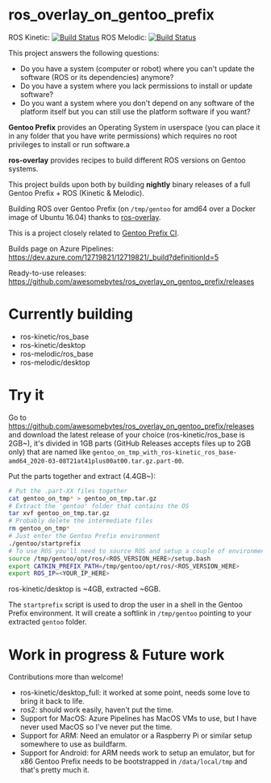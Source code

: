 # ros_overlay_on_gentoo_prefix
ROS Kinetic: [![Build Status](https://dev.azure.com/12719821/12719821/_apis/build/status/awesomebytes.ros_overlay_on_gentoo_prefix?branchName=master)](https://dev.azure.com/12719821/12719821/_build/latest?definitionId=5)
ROS Melodic: [![Build Status](https://dev.azure.com/12719821/12719821/_apis/build/status/awesomebytes.ros_overlay_on_gentoo_prefix?branchName=melodic)](https://dev.azure.com/12719821/12719821/_build/latest?definitionId=5)

This project answers the following questions:

* Do you have a system (computer or robot) where you can't update the software (ROS or its dependencies) anymore?
* Do you have a system where you lack permissions to install or update software?
* Do you want a system where you don't depend on any software of the platform itself but you can still use the platform software if you want?

**Gentoo Prefix** provides an Operating System in userspace (you can place it in any folder that you have write permissions) which requires no root privileges to install or run software.a

**ros-overlay** provides recipes to build different ROS versions on Gentoo systems.

This project builds upon both by building **nightly** binary releases of a full Gentoo Prefix + ROS (Kinetic & Melodic).

Building ROS over Gentoo Prefix (on `/tmp/gentoo` for amd64 over a Docker image of Ubuntu 16.04) thanks to [ros-overlay](https://github.com/ros/ros-overlay).

This is a project closely related to [Gentoo Prefix CI](https://github.com/awesomebytes/gentoo_prefix_ci).

Builds page on Azure Pipelines: https://dev.azure.com/12719821/12719821/_build?definitionId=5

Ready-to-use releases: https://github.com/awesomebytes/ros_overlay_on_gentoo_prefix/releases

# Currently building

* ros-kinetic/ros_base
* ros-kinetic/desktop
* ros-melodic/ros_base
* ros-melodic/desktop

# Try it

Go to https://github.com/awesomebytes/ros_overlay_on_gentoo_prefix/releases and download the latest release of your choice (ros-kinetic/ros_base is 2GB~), it's divided in 1GB parts (GitHub Releases accepts files up to 2GB only) that are named like `gentoo_on_tmp_with_ros-kinetic_ros_base-amd64_2020-03-08T21at41plus00at00.tar.gz.part-00`.

Put the parts together and extract (4.4GB~):
```bash
# Put the .part-XX files together
cat gentoo_on_tmp* > gentoo_on_tmp.tar.gz
# Extract the 'gentoo' folder that contains the OS
tar xvf gentoo_on_tmp.tar.gz
# Probably delete the intermediate files
rm gentoo_on_tmp*
# Just enter the Gentoo Prefix environment
./gentoo/startprefix
# To use ROS you'll need to source ROS and setup a couple of environment variables
source /tmp/gentoo/opt/ros/<ROS_VERSION_HERE>/setup.bash
export CATKIN_PREFIX_PATH=/tmp/gentoo/opt/ros/<ROS_VERSION_HERE>
export ROS_IP=<YOUR_IP_HERE>
```

ros-kinetic/desktop is ~4GB, extracted ~6GB.

The `startprefix` script is used to drop the user in a shell in the Gentoo Prefix environment. It will create a softlink in `/tmp/gentoo` pointing to your extracted `gentoo` folder.

# Work in progress & Future work
Contributions more than welcome!

* ros-kinetic/desktop_full: it worked at some point, needs some love to bring it back to life.
* ros2: should work easily, haven't put the time.
* Support for MacOS: Azure Pipelines has MacOS VMs to use, but I have never used MacOS so I've never put the time.
* Support for ARM: Need an emulator or a Raspberry Pi or similar setup somewhere to use as buildfarm.
* Support for Android: for ARM needs work to setup an emulator, but for x86 Gentoo Prefix needs to be bootstrapped in `/data/local/tmp` and that's pretty much it.
